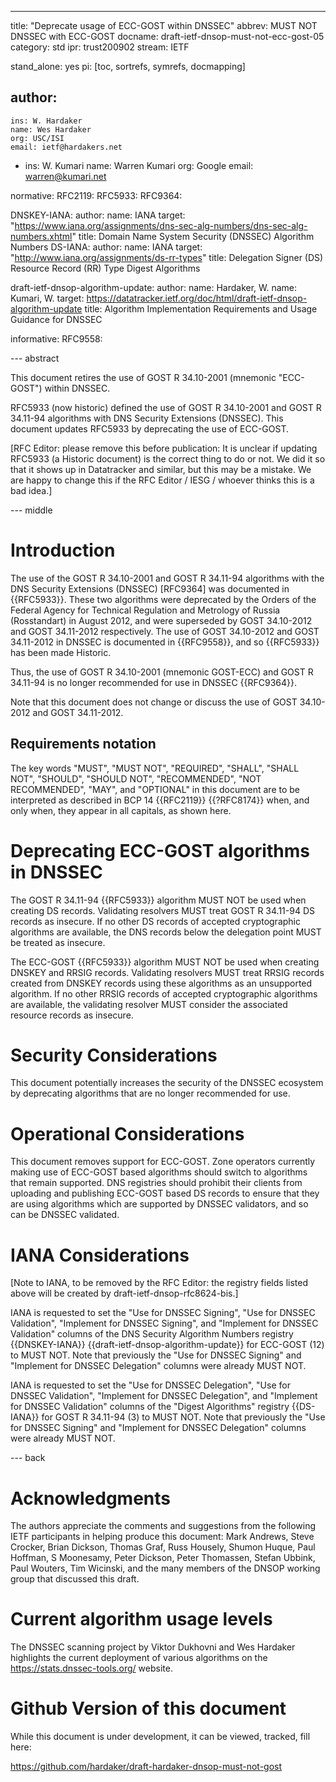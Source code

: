 ---
title: "Deprecate usage of ECC-GOST within DNSSEC"
abbrev: MUST NOT DNSSEC with ECC-GOST
docname: draft-ietf-dnsop-must-not-ecc-gost-05
category: std
ipr: trust200902
stream: IETF


stand_alone: yes
pi: [toc, sortrefs, symrefs, docmapping]

author:
  -
    ins: W. Hardaker
    name: Wes Hardaker
    org: USC/ISI
    email: ietf@hardakers.net
  -
    ins: W. Kumari
    name: Warren Kumari
    org: Google
    email: warren@kumari.net

normative:
  RFC2119:
  RFC5933:
  RFC9364:

  DNSKEY-IANA:
    author:
      name: IANA
    target: "https://www.iana.org/assignments/dns-sec-alg-numbers/dns-sec-alg-numbers.xhtml"
    title: Domain Name System Security (DNSSEC) Algorithm Numbers
  DS-IANA:
    author:
      name: IANA
    target: "http://www.iana.org/assignments/ds-rr-types"
    title: Delegation Signer (DS) Resource Record (RR) Type Digest Algorithms

  draft-ietf-dnsop-algorithm-update:
    author: 
      name: Hardaker, W.
      name: Kumari, W.
    target: https://datatracker.ietf.org/doc/html/draft-ietf-dnsop-algorithm-update
    title: Algorithm Implementation Requirements and Usage Guidance for DNSSEC
    

informative:
  RFC9558:


--- abstract

This document retires the use of GOST R 34.10-2001 (mnemonic
"ECC-GOST") within DNSSEC.

RFC5933 (now historic) defined the use of GOST R 34.10-2001 and GOST R 34.11-94
algorithms with DNS Security Extensions (DNSSEC). This document updates RFC5933
by deprecating the use of ECC-GOST.

[RFC Editor: please remove this before publication: It is unclear if updating
RFC5933 (a Historic document) is the correct thing to do or not. We did it
so that it shows up in Datatracker and similar, but this may be a
mistake. We are happy to change this if the RFC Editor / IESG / whoever thinks
this is a bad idea.]

--- middle

# Introduction

The use of the GOST R 34.10-2001 and GOST R 34.11-94 algorithms with
the DNS Security Extensions (DNSSEC) [RFC9364] was documented in
{{RFC5933}}. These two algorithms were deprecated by the Orders of the
Federal Agency for Technical Regulation and Metrology of Russia
(Rosstandart) in August 2012, and were superseded by GOST 34.10-2012
and GOST 34.11-2012 respectively. The use of GOST 34.10-2012 and GOST
34.11-2012 in DNSSEC is documented in {{RFC9558}}, and so {{RFC5933}}
has been made Historic.

Thus, the use of GOST R 34.10-2001 (mnemonic GOST-ECC) and GOST R 34.11-94
is no longer recommended for use in DNSSEC {{RFC9364}}.

Note that this document does not change or discuss the use of GOST 34.10-2012
and GOST 34.11-2012.

## Requirements notation

   The key words "MUST", "MUST NOT", "REQUIRED", "SHALL", "SHALL NOT",
   "SHOULD", "SHOULD NOT", "RECOMMENDED", "NOT RECOMMENDED", "MAY",
   and "OPTIONAL" in this document are to be interpreted as described
   in BCP 14 {{RFC2119}} {{?RFC8174}} when, and only when, they appear
   in all capitals, as shown here.

# Deprecating ECC-GOST algorithms in DNSSEC

The GOST R 34.11-94 {{RFC5933}} algorithm MUST NOT be used when
creating DS records.  Validating resolvers MUST treat GOST R 34.11-94
DS records as insecure.  If no other DS records of accepted
cryptographic algorithms are available, the DNS records below the
delegation point MUST be treated as insecure.

The ECC-GOST {{RFC5933}} algorithm MUST NOT be used when creating
DNSKEY and RRSIG records.  Validating resolvers MUST treat
RRSIG records created from DNSKEY records using these algorithms as an
unsupported algorithm. If no other RRSIG records of accepted cryptographic
algorithms are available, the validating resolver MUST consider the
associated resource records as insecure.

# Security Considerations

This document potentially increases the security of the DNSSEC ecosystem by
deprecating algorithms that are no longer recommended for use.

# Operational Considerations

This document removes support for ECC-GOST. Zone operators currently making use
of ECC-GOST based algorithms should switch to algorithms that remain supported.
DNS registries should prohibit their clients from uploading and publishing
ECC-GOST based DS records to ensure that they are using algorithms which are
supported by DNSSEC validators, and so can be DNSSEC validated.

# IANA Considerations

[Note to IANA, to be removed by the RFC Editor: the registry fields
listed above will be created by draft-ietf-dnsop-rfc8624-bis.]

IANA is requested to set the "Use for DNSSEC Signing", "Use for DNSSEC
Validation", "Implement for DNSSEC Signing", and "Implement for DNSSEC
Validation" columns of the DNS Security Algorithm Numbers registry
{{DNSKEY-IANA}} {{draft-ietf-dnsop-algorithm-update}} for ECC-GOST (12) 
to MUST NOT.  Note that previously
the "Use for DNSSEC Signing" and "Implement for DNSSEC Delegation"
columns were already MUST NOT.

IANA is requested to set the "Use for DNSSEC Delegation", "Use for DNSSEC
Validation", "Implement for DNSSEC Delegation", and "Implement for DNSSEC
Validation" columns of the "Digest Algorithms" registry {{DS-IANA}}
for GOST R 34.11-94 (3) to MUST NOT.  Note that previously
the "Use for DNSSEC Signing" and "Implement for DNSSEC Delegation"
columns were already MUST NOT.

--- back

# Acknowledgments

The authors appreciate the comments and suggestions from the following IETF
participants in helping produce this document: Mark Andrews, Steve Crocker,
Brian Dickson, Thomas Graf, Russ Housely, Shumon Huque, Paul Hoffman, S Moonesamy, Peter
Dickson, Peter Thomassen, Stefan Ubbink, Paul Wouters, Tim Wicinski,  and the
many members of the DNSOP working group that discussed this draft.

# Current algorithm usage levels

The DNSSEC scanning project by Viktor Dukhovni and Wes Hardaker
highlights the current deployment of various algorithms on the
https://stats.dnssec-tools.org/ website.

<RFC Editor: please delete this section upon publication>

# Github Version of this document

While this document is under development, it can be viewed, tracked,
fill here:

https://github.com/hardaker/draft-hardaker-dnsop-must-not-gost

<RFC Editor: please delete this section upon publication>
